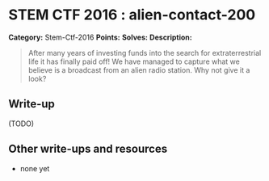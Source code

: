 # STEM CTF 2016 : alien-contact-200

**Category:** Stem-Ctf-2016
**Points:** 
**Solves:** 
**Description:**

> After many years of investing funds into the search for extraterrestrial life it has finally paid off! We have managed to capture what we believe is a broadcast from an alien radio station. Why not give it a look?

## Write-up

(TODO)

## Other write-ups and resources

* none yet
